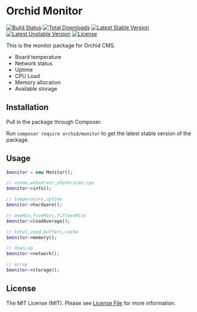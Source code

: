 # Orchid Monitor
[![Build Status](https://travis-ci.org/TheOrchid/Monitor.svg?branch=master)](https://travis-ci.org/TheOrchid/Monitor)
[![Total Downloads](https://poser.pugx.org/orchid/monitor/d/total.svg)](https://packagist.org/packages/orchid/monitor)
[![Latest Stable Version](https://poser.pugx.org/orchid/monitor/v/stable.svg)](https://packagist.org/packages/orchid/monitor)
[![Latest Unstable Version](https://poser.pugx.org/orchid/monitor/v/unstable.svg)](https://packagist.org/packages/orchid/monitor)
[![License](https://poser.pugx.org/orchid/monitor/license.svg)](https://packagist.org/packages/orchid/monitor)

This is the monitor package for Orchid CMS.

 * Board temperature
 * Network status
 * Uptime
 * CPU Load
 * Memory allocation
 * Available storage

## Installation

Pull in the package through Composer.

Run `composer require orchid/monitor` to get the latest stable version of the package.

## Usage

```php
$monitor = new Monitor();

// uname,webserver,phpVersion,cpu
$monitor->info();

// temperature,uptime
$monitor->hardware();

// oneMin,fiveMins,fifteenMins
$monitor->loadAverage();

// total,used,buffers,cache
$monitor->memory();

// down,up
$monitor->network();

// array
$monitor->storage();
```


## License

The MIT License (MIT). Please see [License File](LICENSE) for more information.
